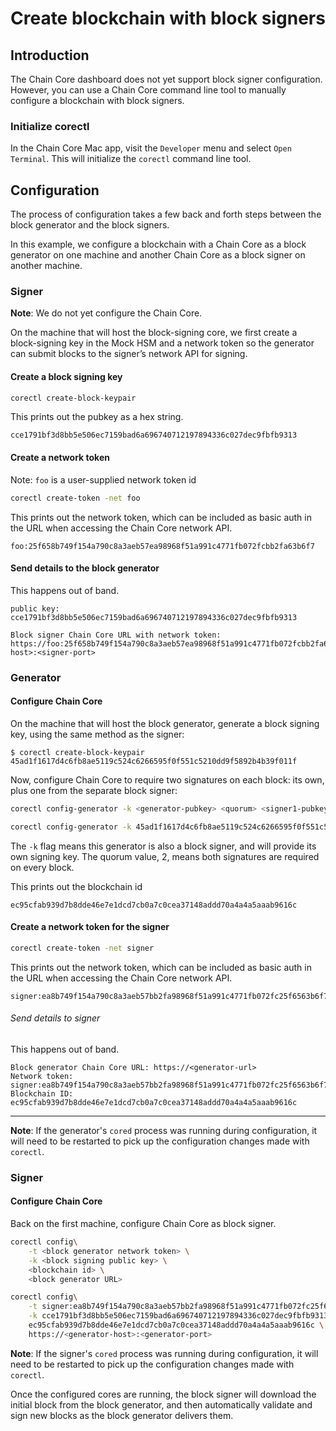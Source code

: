 # Create blockchain with block signers

## Introduction

The Chain Core dashboard does not yet support block signer configuration. However, you can use a Chain Core command line tool to manually configure a blockchain with block signers.

### Initialize corectl

In the Chain Core Mac app, visit the `Developer` menu and select `Open Terminal`. This will initialize the `corectl` command line tool.

## Configuration

The process of configuration takes a few back and forth steps between the block generator and the block signers.

In this example, we configure a blockchain with a Chain Core as a block generator on one machine and another Chain Core as a block signer on another machine.

### Signer

**Note**: We do not yet configure the Chain Core.

On the machine that will host the block-signing core, we first create a block-signing key in the Mock HSM and a network token so the generator can submit blocks to the signer’s network API for signing.

#### Create a block signing key

```bash
corectl create-block-keypair
```

This prints out the pubkey as a hex string.

```
cce1791bf3d8bb5e506ec7159bad6a696740712197894336c027dec9fbfb9313
```

#### Create a network token

Note: `foo` is a user-supplied network token id

```bash
corectl create-token -net foo
```

This prints out the network token, which can be included as basic auth in the URL when accessing the Chain Core network API.

```
foo:25f658b749f154a790c8a3aeb57ea98968f51a991c4771fb072fcbb2fa63b6f7
```

#### Send details to the block generator

This happens out of band.

```
public key: cce1791bf3d8bb5e506ec7159bad6a696740712197894336c027dec9fbfb9313

Block signer Chain Core URL with network token: https://foo:25f658b749f154a790c8a3aeb57ea98968f51a991c4771fb072fcbb2fa63b6f7@<signer-host>:<signer-port>
```

### Generator

#### Configure Chain Core

On the machine that will host the block generator, generate a block signing key,
using the same method as the signer:

```
$ corectl create-block-keypair
45ad1f1617d4c6fb8ae5119c524c6266595f0f551c5210dd9f5892b4b39f011f
```

Now, configure Chain Core to require two signatures on each block: its own, plus one from the separate block signer:

```bash
corectl config-generator -k <generator-pubkey> <quorum> <signer1-pubkey> <signer1-url-with-network-token>
```

```bash
corectl config-generator -k 45ad1f1617d4c6fb8ae5119c524c6266595f0f551c5210dd9f5892b4b39f011f 2 cce1791bf3d8bb5e506ec7159bad6a696740712197894336c027dec9fbfb9313 https://foo:25f658b749f154a790c8a3aeb57ea98968f51a991c4771fb072fcbb2fa63b6f7@<signer-host>:<signer-port>
```

The `-k` flag means this generator is also a block signer, and will provide its
own signing key. The quorum value, 2, means both signatures are required
on every block.

This prints out the blockchain id

```
ec95cfab939d7b8dde46e7e1dcd7cb0a7c0cea37148addd70a4a4a5aaab9616c
```

#### Create a network token for the signer

```bash
corectl create-token -net signer
```

This prints out the network token,  which can be included as basic auth in the URL when accessing the Chain Core network API.

```
signer:ea8b749f154a790c8a3aeb57bb2fa98968f51a991c4771fb072fc25f6563b6f7
```

###### Send details to signer

This happens out of band.

```
Block generator Chain Core URL: https://<generator-url>
Network token: signer:ea8b749f154a790c8a3aeb57bb2fa98968f51a991c4771fb072fc25f6563b6f7
Blockchain ID: ec95cfab939d7b8dde46e7e1dcd7cb0a7c0cea37148addd70a4a4a5aaab9616c
```

---

**Note**: If the generator's `cored` process was running during configuration,
it will need to be restarted to pick up the configuration changes made
with `corectl`.

### Signer

#### Configure Chain Core

Back on the first machine, configure Chain Core as block signer.

```bash
corectl config\
    -t <block generator network token> \
    -k <block signing public key> \
    <blockchain id> \
    <block generator URL>
```

```bash
corectl config\
    -t signer:ea8b749f154a790c8a3aeb57bb2fa98968f51a991c4771fb072fc25f6563b6f7 \
    -k cce1791bf3d8bb5e506ec7159bad6a696740712197894336c027dec9fbfb9313 \
    ec95cfab939d7b8dde46e7e1dcd7cb0a7c0cea37148addd70a4a4a5aaab9616c \
    https://<generator-host>:<generator-port>
```

**Note**: If the signer's `cored` process was running during configuration,
it will need to be restarted to pick up the configuration changes made
with `corectl`.

Once the configured cores are running, the block signer will download the initial block from the block generator, and then automatically validate and sign new blocks as the block generator delivers them.
